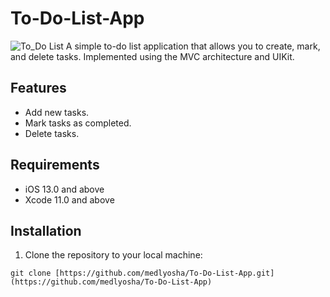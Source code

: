 # To-Do-List-App
![To_Do List](https://github.com/medlyosha/To-Do-List-App/assets/118524698/5c534912-8db6-46a2-a7b4-2b224bf6895b)
A simple to-do list application that allows you to create, mark, and delete tasks. Implemented using the MVC architecture and UIKit.

## Features

- Add new tasks.
- Mark tasks as completed.
- Delete tasks.

## Requirements

- iOS 13.0 and above
- Xcode 11.0 and above

## Installation

1. Clone the repository to your local machine:

```shell
git clone [https://github.com/medlyosha/To-Do-List-App.git](https://github.com/medlyosha/To-Do-List-App)
